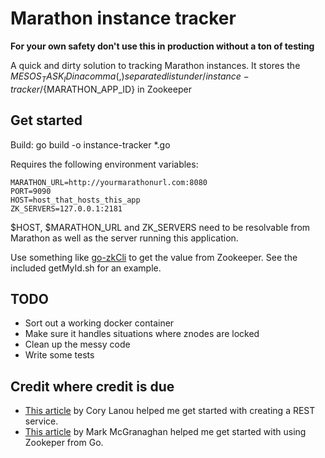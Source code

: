 # Marathon instance tracker

**For your own safety don't use this in production without a ton of testing**

A quick and dirty solution to tracking Marathon instances.
It stores the ${MESOS_TASK_ID} in a comma (,) separated list under /instance-tracker/${MARATHON_APP_ID} in Zookeeper

## Get started

Build: go build -o instance-tracker *.go

Requires the following environment variables:

    MARATHON_URL=http://yourmarathonurl.com:8080
    PORT=9090
    HOST=host_that_hosts_this_app
    ZK_SERVERS=127.0.0.1:2181

$HOST, $MARATHON_URL and ZK_SERVERS need to be resolvable from Marathon as well as the server running this application.

Use something like [go-zkCli](https://github.com/go-zkcli/zkcli) to get the value from Zookeeper. See the included getMyId.sh for an example.

## TODO

* Sort out a working docker container
* Make sure it handles situations where znodes are locked
* Clean up the messy code
* Write some tests

## Credit where credit is due

* [This article](http://thenewstack.io/make-a-restful-json-api-go/) by Cory Lanou helped me get started with creating a REST service.
* [This article](https://mmcgrana.github.io/2014/05/getting-started-with-zookeeper-and-go.html) by Mark McGranaghan helped me get started with using Zookeper from Go.
